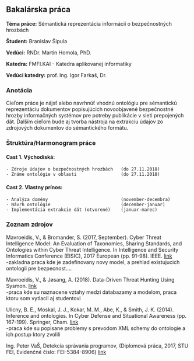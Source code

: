 ## Bakalárska práca

**Téma práce:** Sémantická reprezentácia informácií o bezpečnostných hrozbách

**Študent:** Branislav Šipula

**Vedúci:** RNDr. Martin Homola, PhD.

**Katedra:** FMFI.KAI - Katedra aplikovanej informatiky

**Vedúci katedry:** prof. Ing. Igor Farkaš, Dr.

### Anotácia

Cieľom práce je nájsť alebo navrhnúť vhodnú ontológiu pre sémantickú
reprezentáciu dokumentov popisujúcich novoobjavené bezpečnostné hrozby
informačných systémov pre potreby publikácie v sieti prepojených dát. Ďalším
cieľom bude aj tvorba nástroja na extrakciu údajov zo zdrojových dokumentov
do sémantického formátu.

### Štruktúra/Harmonogram práce

#### Cast 1. Východiská:    
    - Zdroje údajov o bezpečnostných hrozbách   (do 27.11.2018)
    - Známe ontológie v oblasti                 (do 27.11.2018)

#### Cast 2. Vlastny prínos:
    - Analýza domény                            (november-decembra)
    - Návrh ontológie                           (december-januar)
    - Implementácia extrakcie dát (otvorené)    (januar-marec)

### Zoznam zdrojov

Mavroeidis, V., & Bromander, S. (2017, September). Cyber Threat Intelligence Model: An Evaluation of Taxonomies, Sharing Standards, and Ontologies within Cyber Threat Intelligence. In Intelligence and Security Informatics Conference (EISIC), 2017 European (pp. 91-98). IEEE.
[link](https://ieeexplore.ieee.org/abstract/document/8240774)            
-zakladna praca kde je zadefinovany novy model, a prehlad existujucich ontologii pre bezpecnost....

Mavroeidis, V., & Jøsang, A. (2018). Data-Driven Threat Hunting Using Sysmon. 
[link](http://folk.uio.no/josang/papers/MJ2018-ICCSP.pdf)                                           
-praca kde su naznacene vztahy medzi databazamy a modelom, praca ktoru som vytlacil aj studentovi

Ulicny, B. E., Moskal, J. J., Kokar, M. M., Abe, K., & Smith, J. K. (2014). Inference and ontologies. In Cyber Defense and Situational Awareness (pp. 167-199). Springer, Cham. 
[link](https://link.springer.com/chapter/10.1007/978-3-319-11391-3_9)                                 
-praca kde su popisane problemy s prevodom XML schemy do ontologie a ich postup ktory zvolili

Ing. Peter VaŠ, Detekcia správania programov, (Diplomová práca, 2017, STU FEI, Evidenčné číslo: FEI-5384-8906)
[link](https://github.com/sbranci/github-page/blob/master/zaverecna_prace.pdf)
